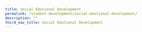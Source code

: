 ```yaml
---
title: Social Emotional Development
permalink: /student-development/social-emotional-development/
description: ""
third_nav_title: Social Emotional Development
---
```

